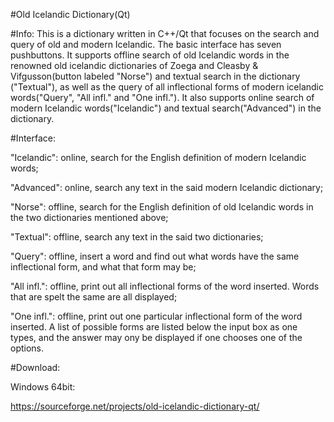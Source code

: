 #Old Icelandic Dictionary(Qt)

#Info:
This is a dictionary written in C++/Qt that focuses on the search and query of old and modern Icelandic. The basic interface has seven pushbuttons. It supports offline search of old Icelandic words in the renowned old icelandic dictionaries of Zoega and Cleasby & Vifgusson(button labeled "Norse") and textual search in the dictionary ("Textual"), as well as the query of all inflectional forms of modern icelandic words("Query", "All infl." and "One infl."). It also supports online search of modern Icelandic words("Icelandic") and textual search("Advanced") in the dictionary. 

#Interface:

"Icelandic": online, search for the English definition of modern Icelandic words;

"Advanced": online, search any text in the said modern Icelandic dictionary;

"Norse": offline, search for the English definition of old Icelandic words in the two dictionaries mentioned above;

"Textual": offline, search any text in the said two dictionaries;

"Query": offline, insert a word and find out what words have the same inflectional form, and what that form may be;

"All infl.": offline, print out all inflectional forms of the word inserted. Words that are spelt the same are all displayed;

"One infl.": offline, print out one particular inflectional form of the word inserted. A list of possible forms are listed below the input box as one types, and the answer may ony be displayed if one chooses one of the options.


#Download:

Windows 64bit: 

https://sourceforge.net/projects/old-icelandic-dictionary-qt/
